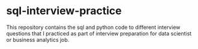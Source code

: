 # sql-interview-practice
This repository contains the sql and python code to different interview questions that I practiced as part of interview preparation for data scientist or business analytics job. 

